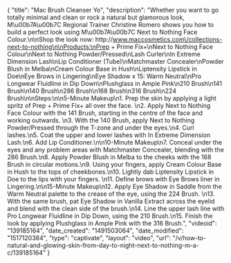{
    "title": "Mac Brush Cleanser Yo",
    "description": "Whether you want to go totally minimal and clean or rock a natural but glamorous look, M\u00b7A\u00b7C Regional Trainer Christine Romero shows you how to build a perfect look using M\u00b7A\u00b7C Next to Nothing Face Colour.\n\nShop the look now: http:\/\/www.maccosmetics.com\/collections-next-to-nothing\n\nProducts:\nPrep + Prime Fix+\nNext to Nothing Face Colour\nNext to Nothing Powder\/Pressed\nLash Curler\nIn Extreme Dimension Lash\nLip Conditioner (Tube)\nMatchmaster Concealer\nPowder Blush in Melba\nCream Colour Base in Hush\nLiptensity Lipstick in Doe\nEye Brows in Lingering\nEye Shadow x 15: Warm Neutral\nPro Longwear Fluidline in Dip Down\nPlushglass in Ample Pink\n210 Brush\n141 Brush\n140 Brush\n286 Brush\n168 Brush\n316 Brush\n224 Brush\n\nSteps:\n\n5-Minute Makeup\n1. Prep the skin by applying a light spritz of Prep + Prime Fix+ all over the face. \n2. Apply Next to Nothing Face Colour with the 141 Brush, starting in the centre of the face and working outwards. \n3. With the 140 Brush, apply Next to Nothing Powder\/Pressed through the T-zone and under the eyes.\n4. Curl lashes.\n5. Coat the upper and lower lashes with In Extreme Dimension Lash.\n6. Add Lip Conditioner.\n\n10-Minute Makeup\n7. Conceal under the eyes and any problem areas with Matchmaster Concealer, blending with the 286 Brush.\n8. Apply Powder Blush in Melba to the cheeks with the 168 Brush in circular motions.\n9. Using your fingers, apply Cream Colour Base in Hush to the tops of cheekbones.\n10. Lightly dab Liptensity Lipstick in Doe to the lips with your fingers. \n11. Define brows with Eye Brows liner in Lingering.\n\n15-Minute Makeup\n12. Apply Eye Shadow in Saddle from the Warm Neutral palette to the crease of the eye, using the 224 Brush. \n13. With the same brush, pat Eye Shadow in Vanilla Extract across the eyelid and blend with the clean side of the brush.\n14. Line the upper lash line with Pro Longwear Fluidline in Dip Down, using the 210 Brush.\n15. Finish the look by applying Plushglass in Ample Pink with the 316 Brush.",
    "videoid": "139185164",
    "date_created": "1491503064",
    "date_modified": "1517120384",
    "type": "captivate",
    "layout": "video",
    "url": "\/v\/how-to-natural-and-glowing-skin-from-day-to-night-next-to-nothing-m-a-c\/139185164"
}
